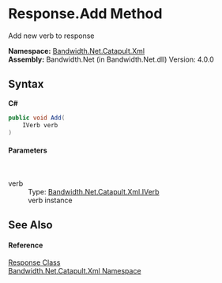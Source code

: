 ﻿# Response.Add Method 
 

Add new verb to response

**Namespace:**&nbsp;<a href ="N_Bandwidth_Net_Catapult_Xml.md">Bandwidth.Net.Catapult.Xml</a><br />**Assembly:**&nbsp;Bandwidth.Net (in Bandwidth.Net.dll) Version: 4.0.0

## Syntax

**C#**<br />
``` C#
public void Add(
	IVerb verb
)
```


#### Parameters
&nbsp;<dl><dt>verb</dt><dd>Type: <a href ="T_Bandwidth_Net_Catapult_Xml_IVerb.md">Bandwidth.Net.Catapult.Xml.IVerb</a><br />verb instance</dd></dl>

## See Also


#### Reference
<a href ="T_Bandwidth_Net_Catapult_Xml_Response.md">Response Class</a><br /><a href ="N_Bandwidth_Net_Catapult_Xml.md">Bandwidth.Net.Catapult.Xml Namespace</a><br />